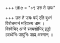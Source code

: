+++
title = "०९ उरु ते ज्रयः"

+++
उरु ते ज्रयः पर्य् एति बुध्नं  
विरोचमानं महिषस्य धाम ।  
विश्वेभिर् अग्ने स्वयशोभिर् इद्धो  
ऽदब्धेभिः पायुभिः पाह्य् अस्मान् ॥